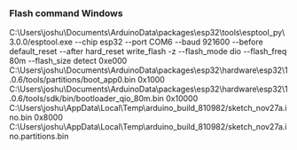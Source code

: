 ### Flash command Windows

C:\Users\joshu\Documents\ArduinoData\packages\esp32\tools\esptool_py\3.0.0/esptool.exe --chip esp32 --port COM6 --baud 921600 --before default_reset --after hard_reset write_flash -z --flash_mode dio --flash_freq 80m --flash_size detect 0xe000 C:\Users\joshu\Documents\ArduinoData\packages\esp32\hardware\esp32\1.0.6/tools/partitions/boot_app0.bin 0x1000 C:\Users\joshu\Documents\ArduinoData\packages\esp32\hardware\esp32\1.0.6/tools/sdk/bin/bootloader_qio_80m.bin 0x10000 C:\Users\joshu\AppData\Local\Temp\arduino_build_810982/sketch_nov27a.ino.bin 0x8000 C:\Users\joshu\AppData\Local\Temp\arduino_build_810982/sketch_nov27a.ino.partitions.bin
